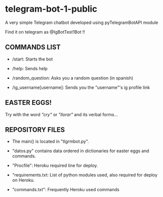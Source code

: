 # telegram-bot-1-public
A very simple Telegram chatbot developed using pyTelegramBotAPI module

Find it on telegram as @IgBotTest1Bot !!


## COMMANDS LIST

* /start: Starts the bot

* /help: Sends help

* /random_question: Asks you a random question (in spanish)

* /ig_username[username]: Sends you the "username"'s ig profile link


## EASTER EGGS!

Try with the word *"cry"* or *"llorar"* and its verbal forms...


## REPOSITORY FILES

* The main() is located in "tlgrmbot.py".

* "datos.py" contains data ordered in dictionaries
for easter eggs and commands.

* "Procfile": Heroku required line for deploy.

* "requirements.txt: List of python modules used, also
required for deploy on Heroku.

* "commands.txt": Frequently Heroku used commands

